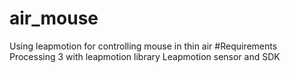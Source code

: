 # air_mouse
Using leapmotion for controlling mouse in thin air
#Requirements
Processing 3 with leapmotion library
Leapmotion sensor and SDK

